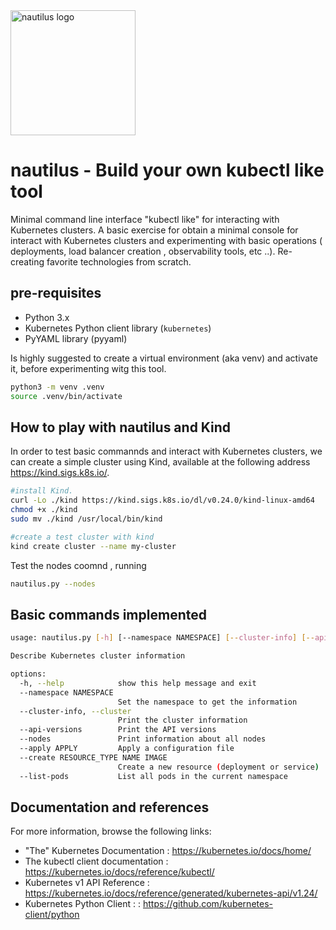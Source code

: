 <img src="images/nautilus.jpg" alt="nautilus logo" width="200" height="200">

# nautilus - Build your own kubectl like tool 

Minimal command line interface "kubectl like" for interacting with Kubernetes clusters. A basic exercise for obtain a minimal console for interact with Kubernetes clusters and experimenting with basic operations ( deployments, load balancer creation , observability tools, etc ..). Re-creating favorite technologies from scratch.

## pre-requisites

- Python 3.x
- Kubernetes Python client library (`kubernetes`)
- PyYAML library (pyyaml)

Is highly suggested to create a virtual environment (aka venv)  and activate it, before experimenting witg this tool. 

```bash
python3 -m venv .venv
source .venv/bin/activate
```

## How to play with nautilus and Kind 

In order to test basic commannds and interact with Kubernetes clusters, we can create a simple cluster using Kind, available at the following address <https://kind.sigs.k8s.io/>.

```sh
#install Kind.
curl -Lo ./kind https://kind.sigs.k8s.io/dl/v0.24.0/kind-linux-amd64
chmod +x ./kind
sudo mv ./kind /usr/local/bin/kind
```

```sh
#create a test cluster with kind
kind create cluster --name my-cluster
```
Test the nodes coomnd , running 
```sh
nautilus.py --nodes
```
## Basic commands implemented 
```sh
usage: nautilus.py [-h] [--namespace NAMESPACE] [--cluster-info] [--api-versions] [--nodes]

Describe Kubernetes cluster information

options:
  -h, --help            show this help message and exit
  --namespace NAMESPACE
                        Set the namespace to get the information
  --cluster-info, --cluster
                        Print the cluster information
  --api-versions        Print the API versions
  --nodes               Print information about all nodes
  --apply APPLY         Apply a configuration file
  --create RESOURCE_TYPE NAME IMAGE
                        Create a new resource (deployment or service)
  --list-pods           List all pods in the current namespace
```
## Documentation and references

For more information, browse the following links:

- "The" Kubernetes Documentation  : <https://kubernetes.io/docs/home/>
- The kubectl client documentation : <https://kubernetes.io/docs/reference/kubectl/>
- Kubernetes v1 API Reference  : <https://kubernetes.io/docs/reference/generated/kubernetes-api/v1.24/>
- Kubernetes Python Client : : <https://github.com/kubernetes-client/python>


